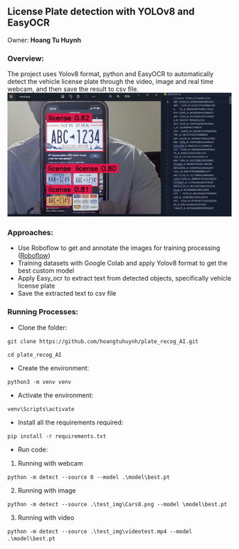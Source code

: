 ## License Plate detection with YOLOv8 and EasyOCR
Owner: **Hoang Tu Huynh**

### Overview:
The project uses Yolov8 format, python and EasyOCR to automatically detect the vehicle license plate through the video, image and real time webcam, and then save the result to csv file.
![detected](/test_img/result.png)  

### Approaches:
- Use Roboflow to get and annotate the images for training processing ([Roboflow](https://roboflow.com/))
- Training datasets with Google Colab and apply Yolov8 format to get the best custom model 
- Apply Easy_ocr to extract text from detected objects, specifically vehicle license plate
- Save the extracted text to csv file

### Running Processes:
- Clone the folder:
```base
git clone https://github.com/hoangtuhuynh/plate_recog_AI.git
```
```base
cd plate_recog_AI
```
- Create the environment:
```base
python3 -m venv venv
```
- Activate the environment:
```base
venv\Scripts\activate
```
- Install all the requirements required:
```base
pip install -r requirements.txt
```
- Run code:<br>
1) Running with webcam
```base
python -m detect --source 0 --model .\model\best.pt
```
  2) Running with image
```base
python -m detect --source .\test_img\Cars8.png --model \model\best.pt
```
3) Running with video 
```base
python -m detect --source .\test_img\videotest.mp4 --model .\model\best.pt
```

